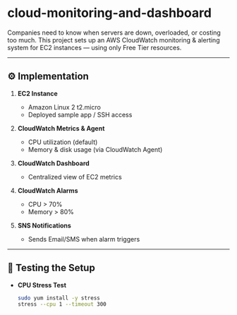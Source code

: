 # cloud-monitoring-and-dashboard
Companies need to know when servers are down, overloaded, or costing too much.   This project sets up an AWS CloudWatch monitoring &amp; alerting system for EC2 instances — using only Free Tier resources.



---

## ⚙️ Implementation
1. **EC2 Instance**  
   - Amazon Linux 2 t2.micro  
   - Deployed sample app / SSH access  

2. **CloudWatch Metrics & Agent**  
   - CPU utilization (default)  
   - Memory & disk usage (via CloudWatch Agent)  

3. **CloudWatch Dashboard**  
   - Centralized view of EC2 metrics  

4. **CloudWatch Alarms**  
   - CPU > 70%  
   - Memory > 80%  

5. **SNS Notifications**  
   - Sends Email/SMS when alarm triggers  

---

## 🧪 Testing the Setup
- **CPU Stress Test**
  ```bash
  sudo yum install -y stress
  stress --cpu 1 --timeout 300
